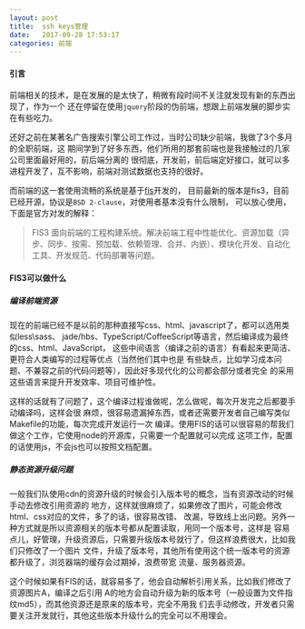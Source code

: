 ```yaml
---
layout: post
title:  ssh keys管理
date:   2017-09-28 17:53:17
categories: 前端
---
```


#### 引言
前端相关的技术，是在发展的是太快了，稍微有段时间不关注就发现有新的东西出现了，作为一个
还在停留在使用`jquery`阶段的伪前端，想跟上前端发展的脚步实在有些吃力。

还好之前在某著名广告搜索引擎公司工作过，当时公司缺少前端，我做了3个多月的全职前端，这
期间学到了好多东西，他们所用的那套前端也是我接触过的几家公司里面最好用的，前后端分离的
很彻底，开发前，前后端定好接口，就可以多进程开发了，互不影响，前端对测试数据也支持的很好。

而前端的这一套使用流畅的系统是基于[fis](https://github.com/fex-team/fis3)开发的，
目前最新的版本是fis3，目前已经开源，协议是`BSD 2-clause`，对使用者基本没有什么限制，
可以放心使用，下面是官方对发的解释：

> FIS3 面向前端的工程构建系统。解决前端工程中性能优化、资源加载（异步、同步、按需、预加载、依赖管理、合并、内嵌）、模块化开发、自动化工具、开发规范、代码部署等问题。


#### FIS3可以做什么

##### 编译前端资源
现在的前端已经不是以前的那种直接写css、html、javascript了，都可以选用类似less\sass、
jade/hbs、TypeScript/CoffeeScript等语言，然后编译成为最终的css、html、JavaScript，
这些中间语言（编译之前的语言）有看起来更简洁、更符合人类编写的过程等优点（当然他们其中也是
有些缺点，比如学习成本问题、不兼容之前的代码问题等），因此好多现代化的公司都会部分或者完全
的采用这些语言来提升开发效率、项目可维护性。

这样的话就有了问题了，这个编译过程谁做呢，怎么做呢，每次开发完之后都要手动编译吗，这样会很
麻烦，很容易遗漏掉东西，或者还需要开发者自己编写类似Makefile的功能，每次完成开发运行一次
编译。使用FIS的话可以很容易的帮我们做这个工作，它使用node的开源库，只需要一个配置就可以完成
这项工作，配置的话使用js，不会js也可以按照文档配置。

##### 静态资源升级问题
一般我们队使用cdn的资源升级的时候会引入版本号的概念，当有资源改动的时候手动去修改引用资源的
地方，这样就很麻烦了，如果修改了图片，可能会修改html、css对应的文件，多了的话，很容易改错、
改漏，导致线上出问题。另外一种方式就是所以资源相关的版本号都从配置读取，用同一个版本号，这样是
容易点儿，好管理，升级资源后，只需要升级版本号就行了，但这样浪费很大，比如我们只修改了一个图片
文件，升级了版本号，其他所有使用这个统一版本号的资源都升级了，浏览器端的缓存会过期掉，浪费带宽
流量、服务器资源。

这个时候如果有FIS的话，就容易多了，他会自动解析引用关系，比如我们修改了资源图片A，编译之后引用
A的地方会自动升级为新的版本号（一般设置为文件指纹md5），而其他资源还是原来的版本号，完全不用我
们去手动修改，开发者只需要关注开发就行，其他这些版本升级什么的完全可以不用理会。

